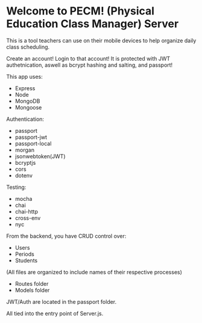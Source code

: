 <h1>Welcome to PECM! (Physical Education Class Manager) Server</h1>

This is a tool teachers can use on their mobile devices to help organize daily class scheduling. 

Create an account!
Login to that account! It is protected with JWT authetnication, aswell as bcrypt hashing and salting, and passport!

This app uses:
- Express
- Node
- MongoDB
- Mongoose

Authentication:
- passport
- passport-jwt
- passport-local
- morgan
- jsonwebtoken(JWT)
- bcryptjs
- cors
- dotenv

Testing:
- mocha
- chai
- chai-http
- cross-env
- nyc

From the backend, you have CRUD control over: 
- Users
- Periods
- Students

(All files are organized to include names of their respective processes) 
- Routes folder
- Models folder

JWT/Auth are located in the passport folder.

All tied into the entry point of Server.js.
